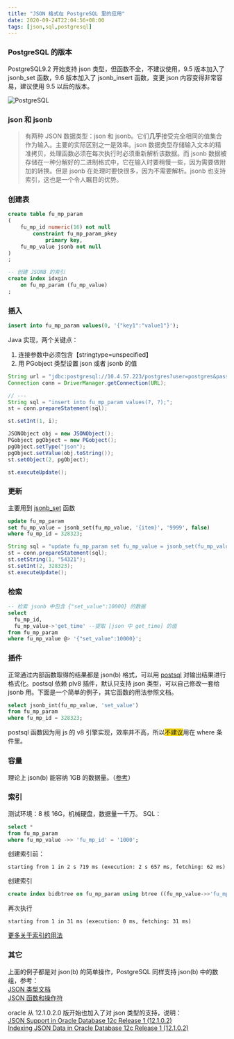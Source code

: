 ```yaml
---
title: "JSON 格式在 PostgreSQL 里的应用"
date: 2020-09-24T22:04:56+08:00
tags: [json,sql,postgresql]
---
```


### PostgreSQL 的版本

PostgreSQL9.2 开始支持 json 类型，但函数不全，不建议使用，9.5 版本加入了 jsonb\_set 函数，9.6 版本加入了 jsonb\_insert 函数，变更 json 内容变得非常容易，建议使用 9.5 以后的版本。

![PostgreSQL](/posts/images/postgresql-logo-1.jpg)

<!--more-->
### json 和 jsonb
> 有两种 JSON 数据类型：json 和 jsonb。它们**几乎**接受完全相同的值集合作为输入。主要的实际区别之一是效率。json 数据类型存储输入文本的精准拷贝，处理函数必须在每次执行时必须重新解析该数据。而 jsonb 数据被存储在一种分解好的二进制格式中，它在输入时要稍慢一些，因为需要做附加的转换。但是 jsonb 在处理时要快很多，因为不需要解析。jsonb 也支持索引，这也是一个令人瞩目的优势。

### 创建表
```sql
create table fu_mp_param
(
	fu_mp_id numeric(16) not null
		constraint fu_mp_param_pkey
			primary key,
	fu_mp_value jsonb not null
)
;

-- 创建 JSONB 的索引
create index idxgin
	on fu_mp_param (fu_mp_value)
;
```

### 插入
```sql
insert into fu_mp_param values(0, '{"key1":"value1"}');
```
Java 实现，两个关键点：
1. 连接参数中必须包含【stringtype=unspecified】
2. 用 PGobject 类型设置 json 或者 jsonb 的值
```java
String url = "jdbc:postgresql://10.4.57.223/postgres?user=postgres&password=neusoft&ssl=false&stringtype=unspecified";
Connection conn = DriverManager.getConnection(URL);

// ---
String sql = "insert into fu_mp_param values(?, ?);";
st = conn.prepareStatement(sql);

st.setInt(1, i);

JSONObject obj = new JSONObject();
PGobject pgObject = new PGobject();
pgObject.setType("json");
pgObject.setValue(obj.toString());
st.setObject(2, pgObject);

st.executeUpdate();
```
### 更新
主要用到 [jsonb\_set](https://www.postgresql.org/docs/9.6/static/functions-json.html) 函数
```sql
update fu_mp_param
set fu_mp_value = jsonb_set(fu_mp_value, '{item}', '9999', false)
where fu_mp_id = 328323;
```
```java
String sql = "update fu_mp_param set fu_mp_value = jsonb_set(fu_mp_value, '{item}', ?, false) where fu_mp_id = ?;";
st = conn.prepareStatement(sql);
st.setString(1, "54321");
st.setInt(2, 328323);
st.executeUpdate();
```

### 检索
```sql
-- 检索 jsonb 中包含 {"set_value":10000} 的数据
select
  fu_mp_id,
  fu_mp_value->'get_time' --提取 [json 中 get_time] 的值 
from fu_mp_param
where fu_mp_value @> '{"set_value":10000}';
```

### 插件
正常通过内部函数取得的结果都是 json(b) 格式，可以用 [postsql](https://github.com/tobyhede/postsql) 对输出结果进行格式化。postsql 依赖 plv8 插件，默认只支持 json 类型，可以自己修改一套给 jsonb 用。下面是一个简单的例子，其它函数的用法参照文档。
```sql
select jsonb_int(fu_mp_value, 'set_value')
from fu_mp_param
where fu_mp_id = 328323;
```
postsql 函数因为用 js 的 v8 引擎实现，效率并不高，所以<span data-type="background" style="background-color:#FADB14">不建议</span>用在 where 条件里。

### 容量
理论上 json(b) 能容纳 1GB 的数据量。（[参考](https://stackoverflow.com/questions/12632871/size-limit-of-json-data-type-in-postgresql)）

### 索引
测试环境：8 核 16G，机械硬盘，数据量一千万。
SQL：
```sql
select *
from fu_mp_param
where fu_mp_value ->> 'fu_mp_id' = '1000';
```
创建索引前：
```plain
starting from 1 in 2 s 719 ms (execution: 2 s 657 ms, fetching: 62 ms)
```
创建索引
```sql
create index bidbtree on fu_mp_param using btree ((fu_mp_value->>'fu_mp_id'));
```
再次执行
```plain
starting from 1 in 31 ms (execution: 0 ms, fetching: 31 ms)
```
[更多关于索引的用法](http://francs3.blog.163.com/blog/static/40576727201452293027868/)

### 其它
上面的例子都是对 json(b) 的简单操作，PostgreSQL 同样支持 json(b) 中的数组，参考：<br />
[JSON 类型文档](http://postgres.cn/docs/9.6/datatype-json.html)<br />
[JSON 函数和操作符](http://postgres.cn/docs/9.6/functions-json.html)

oracle 从 12.1.0.2.0 版开始也加入了对 json 类型的支持，说明：<br />
[JSON Support in Oracle Database 12c Release 1 (12.1.0.2)](https://oracle-base.com/articles/12c/json-support-in-oracle-database-12cr1)<br />
[Indexing JSON Data in Oracle Database 12c Release 1 (12.1.0.2)](https://oracle-base.com/articles/12c/indexing-json-data-in-oracle-database-12cr1)
